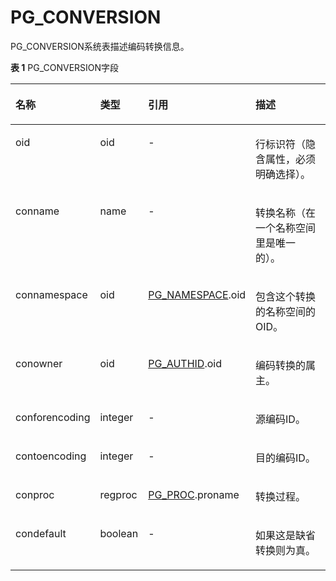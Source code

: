 # PG\_CONVERSION<a name="ZH-CN_TOPIC_0289900266"></a>

PG\_CONVERSION系统表描述编码转换信息。

**表 1**  PG\_CONVERSION字段

<a name="zh-cn_topic_0283137735_zh-cn_topic_0237122280_zh-cn_topic_0059778654_t87e6ebc169bf4443aa8613eb2ac557ba"></a>
<table><thead align="left"><tr id="zh-cn_topic_0283137735_zh-cn_topic_0237122280_zh-cn_topic_0059778654_r3c7e410f5d0144408c062c8cc3fedf42"><th class="cellrowborder" valign="top" width="22.74%" id="mcps1.2.5.1.1"><p id="zh-cn_topic_0283137735_zh-cn_topic_0237122280_zh-cn_topic_0059778654_a4523f8cb8be4415ab003aac522ec265d"><a name="zh-cn_topic_0283137735_zh-cn_topic_0237122280_zh-cn_topic_0059778654_a4523f8cb8be4415ab003aac522ec265d"></a><a name="zh-cn_topic_0283137735_zh-cn_topic_0237122280_zh-cn_topic_0059778654_a4523f8cb8be4415ab003aac522ec265d"></a>名称</p>
</th>
<th class="cellrowborder" valign="top" width="13.719999999999999%" id="mcps1.2.5.1.2"><p id="zh-cn_topic_0283137735_zh-cn_topic_0237122280_zh-cn_topic_0059778654_acc6b3630d19646ceb4ca3697de57a946"><a name="zh-cn_topic_0283137735_zh-cn_topic_0237122280_zh-cn_topic_0059778654_acc6b3630d19646ceb4ca3697de57a946"></a><a name="zh-cn_topic_0283137735_zh-cn_topic_0237122280_zh-cn_topic_0059778654_acc6b3630d19646ceb4ca3697de57a946"></a>类型</p>
</th>
<th class="cellrowborder" valign="top" width="25.19%" id="mcps1.2.5.1.3"><p id="zh-cn_topic_0283137735_zh-cn_topic_0237122280_zh-cn_topic_0059778654_a17c452d5bf774313997f744edf8e9c75"><a name="zh-cn_topic_0283137735_zh-cn_topic_0237122280_zh-cn_topic_0059778654_a17c452d5bf774313997f744edf8e9c75"></a><a name="zh-cn_topic_0283137735_zh-cn_topic_0237122280_zh-cn_topic_0059778654_a17c452d5bf774313997f744edf8e9c75"></a>引用</p>
</th>
<th class="cellrowborder" valign="top" width="38.35%" id="mcps1.2.5.1.4"><p id="zh-cn_topic_0283137735_zh-cn_topic_0237122280_zh-cn_topic_0059778654_aefa268e5adfe43e2b4ac64c35bb86937"><a name="zh-cn_topic_0283137735_zh-cn_topic_0237122280_zh-cn_topic_0059778654_aefa268e5adfe43e2b4ac64c35bb86937"></a><a name="zh-cn_topic_0283137735_zh-cn_topic_0237122280_zh-cn_topic_0059778654_aefa268e5adfe43e2b4ac64c35bb86937"></a>描述</p>
</th>
</tr>
</thead>
<tbody><tr id="zh-cn_topic_0283137735_zh-cn_topic_0237122280_zh-cn_topic_0059778654_rc33cf814d071465492f13e91ac0a14f6"><td class="cellrowborder" valign="top" width="22.74%" headers="mcps1.2.5.1.1 "><p id="zh-cn_topic_0283137735_zh-cn_topic_0237122280_zh-cn_topic_0059778654_afa0e9274919d4a66984b552ded50bcf2"><a name="zh-cn_topic_0283137735_zh-cn_topic_0237122280_zh-cn_topic_0059778654_afa0e9274919d4a66984b552ded50bcf2"></a><a name="zh-cn_topic_0283137735_zh-cn_topic_0237122280_zh-cn_topic_0059778654_afa0e9274919d4a66984b552ded50bcf2"></a>oid</p>
</td>
<td class="cellrowborder" valign="top" width="13.719999999999999%" headers="mcps1.2.5.1.2 "><p id="zh-cn_topic_0283137735_zh-cn_topic_0237122280_zh-cn_topic_0059778654_a70ae4bea138446eebfeb54088d1a9a4d"><a name="zh-cn_topic_0283137735_zh-cn_topic_0237122280_zh-cn_topic_0059778654_a70ae4bea138446eebfeb54088d1a9a4d"></a><a name="zh-cn_topic_0283137735_zh-cn_topic_0237122280_zh-cn_topic_0059778654_a70ae4bea138446eebfeb54088d1a9a4d"></a>oid</p>
</td>
<td class="cellrowborder" valign="top" width="25.19%" headers="mcps1.2.5.1.3 "><p id="zh-cn_topic_0283137735_zh-cn_topic_0237122280_zh-cn_topic_0059778654_a3a7cc0f087be4761bf43dab73909d860"><a name="zh-cn_topic_0283137735_zh-cn_topic_0237122280_zh-cn_topic_0059778654_a3a7cc0f087be4761bf43dab73909d860"></a><a name="zh-cn_topic_0283137735_zh-cn_topic_0237122280_zh-cn_topic_0059778654_a3a7cc0f087be4761bf43dab73909d860"></a>-</p>
</td>
<td class="cellrowborder" valign="top" width="38.35%" headers="mcps1.2.5.1.4 "><p id="zh-cn_topic_0283137735_zh-cn_topic_0237122280_zh-cn_topic_0059778654_ad21ecf9f037c4852afc7ec3c9d4f23b2"><a name="zh-cn_topic_0283137735_zh-cn_topic_0237122280_zh-cn_topic_0059778654_ad21ecf9f037c4852afc7ec3c9d4f23b2"></a><a name="zh-cn_topic_0283137735_zh-cn_topic_0237122280_zh-cn_topic_0059778654_ad21ecf9f037c4852afc7ec3c9d4f23b2"></a>行标识符（隐含属性，必须明确选择）。</p>
</td>
</tr>
<tr id="zh-cn_topic_0283137735_zh-cn_topic_0237122280_zh-cn_topic_0059778654_rde51b1aaf2534806bff9c88b24dae695"><td class="cellrowborder" valign="top" width="22.74%" headers="mcps1.2.5.1.1 "><p id="zh-cn_topic_0283137735_zh-cn_topic_0237122280_zh-cn_topic_0059778654_a0b0fef510b104a5bbf841fd5b542dfca"><a name="zh-cn_topic_0283137735_zh-cn_topic_0237122280_zh-cn_topic_0059778654_a0b0fef510b104a5bbf841fd5b542dfca"></a><a name="zh-cn_topic_0283137735_zh-cn_topic_0237122280_zh-cn_topic_0059778654_a0b0fef510b104a5bbf841fd5b542dfca"></a>conname</p>
</td>
<td class="cellrowborder" valign="top" width="13.719999999999999%" headers="mcps1.2.5.1.2 "><p id="zh-cn_topic_0283137735_zh-cn_topic_0237122280_zh-cn_topic_0059778654_ae2bcf5e81efb4a9585291089add7f91f"><a name="zh-cn_topic_0283137735_zh-cn_topic_0237122280_zh-cn_topic_0059778654_ae2bcf5e81efb4a9585291089add7f91f"></a><a name="zh-cn_topic_0283137735_zh-cn_topic_0237122280_zh-cn_topic_0059778654_ae2bcf5e81efb4a9585291089add7f91f"></a>name</p>
</td>
<td class="cellrowborder" valign="top" width="25.19%" headers="mcps1.2.5.1.3 "><p id="zh-cn_topic_0283137735_zh-cn_topic_0237122280_zh-cn_topic_0059778654_adc8044cbc0e4429497cd892f6117feff"><a name="zh-cn_topic_0283137735_zh-cn_topic_0237122280_zh-cn_topic_0059778654_adc8044cbc0e4429497cd892f6117feff"></a><a name="zh-cn_topic_0283137735_zh-cn_topic_0237122280_zh-cn_topic_0059778654_adc8044cbc0e4429497cd892f6117feff"></a>-</p>
</td>
<td class="cellrowborder" valign="top" width="38.35%" headers="mcps1.2.5.1.4 "><p id="zh-cn_topic_0283137735_zh-cn_topic_0237122280_zh-cn_topic_0059778654_ae5154e5c18494a058db37cebb46125e1"><a name="zh-cn_topic_0283137735_zh-cn_topic_0237122280_zh-cn_topic_0059778654_ae5154e5c18494a058db37cebb46125e1"></a><a name="zh-cn_topic_0283137735_zh-cn_topic_0237122280_zh-cn_topic_0059778654_ae5154e5c18494a058db37cebb46125e1"></a>转换名称（在一个名称空间里是唯一的）。</p>
</td>
</tr>
<tr id="zh-cn_topic_0283137735_zh-cn_topic_0237122280_zh-cn_topic_0059778654_r8721edb236b84a9a8998b992197367fc"><td class="cellrowborder" valign="top" width="22.74%" headers="mcps1.2.5.1.1 "><p id="zh-cn_topic_0283137735_zh-cn_topic_0237122280_zh-cn_topic_0059778654_a2839290a5e05444b853829c3b3fac998"><a name="zh-cn_topic_0283137735_zh-cn_topic_0237122280_zh-cn_topic_0059778654_a2839290a5e05444b853829c3b3fac998"></a><a name="zh-cn_topic_0283137735_zh-cn_topic_0237122280_zh-cn_topic_0059778654_a2839290a5e05444b853829c3b3fac998"></a>connamespace</p>
</td>
<td class="cellrowborder" valign="top" width="13.719999999999999%" headers="mcps1.2.5.1.2 "><p id="zh-cn_topic_0283137735_zh-cn_topic_0237122280_zh-cn_topic_0059778654_af407cf11ff7244509e7e2a3333ae7bdc"><a name="zh-cn_topic_0283137735_zh-cn_topic_0237122280_zh-cn_topic_0059778654_af407cf11ff7244509e7e2a3333ae7bdc"></a><a name="zh-cn_topic_0283137735_zh-cn_topic_0237122280_zh-cn_topic_0059778654_af407cf11ff7244509e7e2a3333ae7bdc"></a>oid</p>
</td>
<td class="cellrowborder" valign="top" width="25.19%" headers="mcps1.2.5.1.3 "><p id="zh-cn_topic_0283137735_zh-cn_topic_0237122280_zh-cn_topic_0059778654_a709b9cb4ba0441908ccee6e39396796d"><a name="zh-cn_topic_0283137735_zh-cn_topic_0237122280_zh-cn_topic_0059778654_a709b9cb4ba0441908ccee6e39396796d"></a><a name="zh-cn_topic_0283137735_zh-cn_topic_0237122280_zh-cn_topic_0059778654_a709b9cb4ba0441908ccee6e39396796d"></a><a href="PG_NAMESPACE.md">PG_NAMESPACE</a>.oid</p>
</td>
<td class="cellrowborder" valign="top" width="38.35%" headers="mcps1.2.5.1.4 "><p id="zh-cn_topic_0283137735_zh-cn_topic_0237122280_zh-cn_topic_0059778654_a15f58d6f2f5441b1929fffc900171cba"><a name="zh-cn_topic_0283137735_zh-cn_topic_0237122280_zh-cn_topic_0059778654_a15f58d6f2f5441b1929fffc900171cba"></a><a name="zh-cn_topic_0283137735_zh-cn_topic_0237122280_zh-cn_topic_0059778654_a15f58d6f2f5441b1929fffc900171cba"></a>包含这个转换的名称空间的OID。</p>
</td>
</tr>
<tr id="zh-cn_topic_0283137735_zh-cn_topic_0237122280_zh-cn_topic_0059778654_r42de47d3dd624af28155659b08b57e6d"><td class="cellrowborder" valign="top" width="22.74%" headers="mcps1.2.5.1.1 "><p id="zh-cn_topic_0283137735_zh-cn_topic_0237122280_zh-cn_topic_0059778654_af3daa15652954b098ce5d4641fa64a3c"><a name="zh-cn_topic_0283137735_zh-cn_topic_0237122280_zh-cn_topic_0059778654_af3daa15652954b098ce5d4641fa64a3c"></a><a name="zh-cn_topic_0283137735_zh-cn_topic_0237122280_zh-cn_topic_0059778654_af3daa15652954b098ce5d4641fa64a3c"></a>conowner</p>
</td>
<td class="cellrowborder" valign="top" width="13.719999999999999%" headers="mcps1.2.5.1.2 "><p id="zh-cn_topic_0283137735_zh-cn_topic_0237122280_zh-cn_topic_0059778654_a382cfb613887426085081fa97802021a"><a name="zh-cn_topic_0283137735_zh-cn_topic_0237122280_zh-cn_topic_0059778654_a382cfb613887426085081fa97802021a"></a><a name="zh-cn_topic_0283137735_zh-cn_topic_0237122280_zh-cn_topic_0059778654_a382cfb613887426085081fa97802021a"></a>oid</p>
</td>
<td class="cellrowborder" valign="top" width="25.19%" headers="mcps1.2.5.1.3 "><p id="zh-cn_topic_0283137735_zh-cn_topic_0237122280_zh-cn_topic_0059778654_a8e24c6a1c2a44c15bb7968ea6a6ee5c4"><a name="zh-cn_topic_0283137735_zh-cn_topic_0237122280_zh-cn_topic_0059778654_a8e24c6a1c2a44c15bb7968ea6a6ee5c4"></a><a name="zh-cn_topic_0283137735_zh-cn_topic_0237122280_zh-cn_topic_0059778654_a8e24c6a1c2a44c15bb7968ea6a6ee5c4"></a><a href="PG_AUTHID.md">PG_AUTHID</a>.oid</p>
</td>
<td class="cellrowborder" valign="top" width="38.35%" headers="mcps1.2.5.1.4 "><p id="zh-cn_topic_0283137735_zh-cn_topic_0237122280_zh-cn_topic_0059778654_ac7a34e7c11e643ad890243626e4ca122"><a name="zh-cn_topic_0283137735_zh-cn_topic_0237122280_zh-cn_topic_0059778654_ac7a34e7c11e643ad890243626e4ca122"></a><a name="zh-cn_topic_0283137735_zh-cn_topic_0237122280_zh-cn_topic_0059778654_ac7a34e7c11e643ad890243626e4ca122"></a>编码转换的属主。</p>
</td>
</tr>
<tr id="zh-cn_topic_0283137735_zh-cn_topic_0237122280_zh-cn_topic_0059778654_r0b88ab9bafd741199817baf5bec34b3f"><td class="cellrowborder" valign="top" width="22.74%" headers="mcps1.2.5.1.1 "><p id="zh-cn_topic_0283137735_zh-cn_topic_0237122280_zh-cn_topic_0059778654_a8cd346affd424631b81fc1b576d8d3b2"><a name="zh-cn_topic_0283137735_zh-cn_topic_0237122280_zh-cn_topic_0059778654_a8cd346affd424631b81fc1b576d8d3b2"></a><a name="zh-cn_topic_0283137735_zh-cn_topic_0237122280_zh-cn_topic_0059778654_a8cd346affd424631b81fc1b576d8d3b2"></a>conforencoding</p>
</td>
<td class="cellrowborder" valign="top" width="13.719999999999999%" headers="mcps1.2.5.1.2 "><p id="zh-cn_topic_0283137735_zh-cn_topic_0237122280_zh-cn_topic_0059778654_a2cd45dcd480c436d9cb65a077798c954"><a name="zh-cn_topic_0283137735_zh-cn_topic_0237122280_zh-cn_topic_0059778654_a2cd45dcd480c436d9cb65a077798c954"></a><a name="zh-cn_topic_0283137735_zh-cn_topic_0237122280_zh-cn_topic_0059778654_a2cd45dcd480c436d9cb65a077798c954"></a>integer</p>
</td>
<td class="cellrowborder" valign="top" width="25.19%" headers="mcps1.2.5.1.3 "><p id="zh-cn_topic_0283137735_zh-cn_topic_0237122280_zh-cn_topic_0059778654_a31e3055cd30e430eb5b542d2bfb7b292"><a name="zh-cn_topic_0283137735_zh-cn_topic_0237122280_zh-cn_topic_0059778654_a31e3055cd30e430eb5b542d2bfb7b292"></a><a name="zh-cn_topic_0283137735_zh-cn_topic_0237122280_zh-cn_topic_0059778654_a31e3055cd30e430eb5b542d2bfb7b292"></a>-</p>
</td>
<td class="cellrowborder" valign="top" width="38.35%" headers="mcps1.2.5.1.4 "><p id="zh-cn_topic_0283137735_zh-cn_topic_0237122280_zh-cn_topic_0059778654_adaec8a29269b42f299b204c2d681f122"><a name="zh-cn_topic_0283137735_zh-cn_topic_0237122280_zh-cn_topic_0059778654_adaec8a29269b42f299b204c2d681f122"></a><a name="zh-cn_topic_0283137735_zh-cn_topic_0237122280_zh-cn_topic_0059778654_adaec8a29269b42f299b204c2d681f122"></a>源编码ID。</p>
</td>
</tr>
<tr id="zh-cn_topic_0283137735_zh-cn_topic_0237122280_zh-cn_topic_0059778654_r400ea59ede4f419085a37266043651a6"><td class="cellrowborder" valign="top" width="22.74%" headers="mcps1.2.5.1.1 "><p id="zh-cn_topic_0283137735_zh-cn_topic_0237122280_zh-cn_topic_0059778654_af5bf48adcc8a43099527550b9ea966f1"><a name="zh-cn_topic_0283137735_zh-cn_topic_0237122280_zh-cn_topic_0059778654_af5bf48adcc8a43099527550b9ea966f1"></a><a name="zh-cn_topic_0283137735_zh-cn_topic_0237122280_zh-cn_topic_0059778654_af5bf48adcc8a43099527550b9ea966f1"></a>contoencoding</p>
</td>
<td class="cellrowborder" valign="top" width="13.719999999999999%" headers="mcps1.2.5.1.2 "><p id="zh-cn_topic_0283137735_zh-cn_topic_0237122280_zh-cn_topic_0059778654_a8fd35a3d66734e5a9f1a5d6758554e65"><a name="zh-cn_topic_0283137735_zh-cn_topic_0237122280_zh-cn_topic_0059778654_a8fd35a3d66734e5a9f1a5d6758554e65"></a><a name="zh-cn_topic_0283137735_zh-cn_topic_0237122280_zh-cn_topic_0059778654_a8fd35a3d66734e5a9f1a5d6758554e65"></a>integer</p>
</td>
<td class="cellrowborder" valign="top" width="25.19%" headers="mcps1.2.5.1.3 "><p id="zh-cn_topic_0283137735_zh-cn_topic_0237122280_zh-cn_topic_0059778654_acd1efef7790242509217e96a1e80f864"><a name="zh-cn_topic_0283137735_zh-cn_topic_0237122280_zh-cn_topic_0059778654_acd1efef7790242509217e96a1e80f864"></a><a name="zh-cn_topic_0283137735_zh-cn_topic_0237122280_zh-cn_topic_0059778654_acd1efef7790242509217e96a1e80f864"></a>-</p>
</td>
<td class="cellrowborder" valign="top" width="38.35%" headers="mcps1.2.5.1.4 "><p id="zh-cn_topic_0283137735_zh-cn_topic_0237122280_zh-cn_topic_0059778654_aea777b1f8420488f9367176f3768d1df"><a name="zh-cn_topic_0283137735_zh-cn_topic_0237122280_zh-cn_topic_0059778654_aea777b1f8420488f9367176f3768d1df"></a><a name="zh-cn_topic_0283137735_zh-cn_topic_0237122280_zh-cn_topic_0059778654_aea777b1f8420488f9367176f3768d1df"></a>目的编码ID。</p>
</td>
</tr>
<tr id="zh-cn_topic_0283137735_zh-cn_topic_0237122280_zh-cn_topic_0059778654_rb0e71a0388634acc908cfad13a3a0e8e"><td class="cellrowborder" valign="top" width="22.74%" headers="mcps1.2.5.1.1 "><p id="zh-cn_topic_0283137735_zh-cn_topic_0237122280_zh-cn_topic_0059778654_a248363a579aa4163a4226d7aad7018b4"><a name="zh-cn_topic_0283137735_zh-cn_topic_0237122280_zh-cn_topic_0059778654_a248363a579aa4163a4226d7aad7018b4"></a><a name="zh-cn_topic_0283137735_zh-cn_topic_0237122280_zh-cn_topic_0059778654_a248363a579aa4163a4226d7aad7018b4"></a>conproc</p>
</td>
<td class="cellrowborder" valign="top" width="13.719999999999999%" headers="mcps1.2.5.1.2 "><p id="zh-cn_topic_0283137735_zh-cn_topic_0237122280_zh-cn_topic_0059778654_ac1f2bcec313e42d4969288fdd721d8d9"><a name="zh-cn_topic_0283137735_zh-cn_topic_0237122280_zh-cn_topic_0059778654_ac1f2bcec313e42d4969288fdd721d8d9"></a><a name="zh-cn_topic_0283137735_zh-cn_topic_0237122280_zh-cn_topic_0059778654_ac1f2bcec313e42d4969288fdd721d8d9"></a>regproc</p>
</td>
<td class="cellrowborder" valign="top" width="25.19%" headers="mcps1.2.5.1.3 "><p id="zh-cn_topic_0283137735_zh-cn_topic_0237122280_zh-cn_topic_0059778654_abb6584fad2164eadbf757221acb6bef8"><a name="zh-cn_topic_0283137735_zh-cn_topic_0237122280_zh-cn_topic_0059778654_abb6584fad2164eadbf757221acb6bef8"></a><a name="zh-cn_topic_0283137735_zh-cn_topic_0237122280_zh-cn_topic_0059778654_abb6584fad2164eadbf757221acb6bef8"></a><a href="PG_PROC.md">PG_PROC</a>.proname</p>
</td>
<td class="cellrowborder" valign="top" width="38.35%" headers="mcps1.2.5.1.4 "><p id="zh-cn_topic_0283137735_zh-cn_topic_0237122280_zh-cn_topic_0059778654_a95af73c231664232ac42e5a5881390ce"><a name="zh-cn_topic_0283137735_zh-cn_topic_0237122280_zh-cn_topic_0059778654_a95af73c231664232ac42e5a5881390ce"></a><a name="zh-cn_topic_0283137735_zh-cn_topic_0237122280_zh-cn_topic_0059778654_a95af73c231664232ac42e5a5881390ce"></a>转换过程。</p>
</td>
</tr>
<tr id="zh-cn_topic_0283137735_zh-cn_topic_0237122280_zh-cn_topic_0059778654_r874f8190f68344f9822cabdeb395aebb"><td class="cellrowborder" valign="top" width="22.74%" headers="mcps1.2.5.1.1 "><p id="zh-cn_topic_0283137735_zh-cn_topic_0237122280_zh-cn_topic_0059778654_a177ac443c9154ef9913c01e2bb8e947c"><a name="zh-cn_topic_0283137735_zh-cn_topic_0237122280_zh-cn_topic_0059778654_a177ac443c9154ef9913c01e2bb8e947c"></a><a name="zh-cn_topic_0283137735_zh-cn_topic_0237122280_zh-cn_topic_0059778654_a177ac443c9154ef9913c01e2bb8e947c"></a>condefault</p>
</td>
<td class="cellrowborder" valign="top" width="13.719999999999999%" headers="mcps1.2.5.1.2 "><p id="zh-cn_topic_0283137735_zh-cn_topic_0237122280_zh-cn_topic_0059778654_a0b7e1710419d42fcbffc640b3ff2417d"><a name="zh-cn_topic_0283137735_zh-cn_topic_0237122280_zh-cn_topic_0059778654_a0b7e1710419d42fcbffc640b3ff2417d"></a><a name="zh-cn_topic_0283137735_zh-cn_topic_0237122280_zh-cn_topic_0059778654_a0b7e1710419d42fcbffc640b3ff2417d"></a><span id="zh-cn_topic_0283137735_zh-cn_topic_0237122280_text110110142712"><a name="zh-cn_topic_0283137735_zh-cn_topic_0237122280_text110110142712"></a><a name="zh-cn_topic_0283137735_zh-cn_topic_0237122280_text110110142712"></a>boolean</span></p>
</td>
<td class="cellrowborder" valign="top" width="25.19%" headers="mcps1.2.5.1.3 "><p id="zh-cn_topic_0283137735_zh-cn_topic_0237122280_zh-cn_topic_0059778654_a426a815574a94296bfd68d9b011dedd2"><a name="zh-cn_topic_0283137735_zh-cn_topic_0237122280_zh-cn_topic_0059778654_a426a815574a94296bfd68d9b011dedd2"></a><a name="zh-cn_topic_0283137735_zh-cn_topic_0237122280_zh-cn_topic_0059778654_a426a815574a94296bfd68d9b011dedd2"></a>-</p>
</td>
<td class="cellrowborder" valign="top" width="38.35%" headers="mcps1.2.5.1.4 "><p id="zh-cn_topic_0283137735_zh-cn_topic_0237122280_zh-cn_topic_0059778654_ab4e32bdfc32e469391c41a45d6d01af7"><a name="zh-cn_topic_0283137735_zh-cn_topic_0237122280_zh-cn_topic_0059778654_ab4e32bdfc32e469391c41a45d6d01af7"></a><a name="zh-cn_topic_0283137735_zh-cn_topic_0237122280_zh-cn_topic_0059778654_ab4e32bdfc32e469391c41a45d6d01af7"></a>如果这是缺省转换则为真。</p>
</td>
</tr>
</tbody>
</table>


